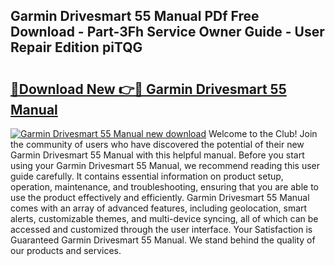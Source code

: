 ## Garmin Drivesmart 55 Manual PDf Free Download - Part-3Fh Service Owner Guide - User Repair Edition piTQG

# <h2><a href="http://bc14699.oget.top/?id=Garmin+Drivesmart+55+Manual">🔗Download New 👉🔴 Garmin Drivesmart 55 Manual</a></h2>

[![Garmin Drivesmart 55 Manual new download](https://i.imgur.com/5g1atiW.png)](http://bc14699.oget.top/?id=Garmin+Drivesmart+55+Manual)
Welcome to the Club! Join the community of users who have discovered the potential of their new Garmin Drivesmart 55 Manual with this helpful manual. Before you start using your Garmin Drivesmart 55 Manual, we recommend reading this user guide carefully. It contains essential information on product setup, operation, maintenance, and troubleshooting, ensuring that you are able to use the product effectively and efficiently. Garmin Drivesmart 55 Manual comes with an array of advanced features, including geolocation, smart alerts, customizable themes, and multi-device syncing, all of which can be accessed and customized through the user interface. Your Satisfaction is Guaranteed Garmin Drivesmart 55 Manual. We stand behind the quality of our products and services.
